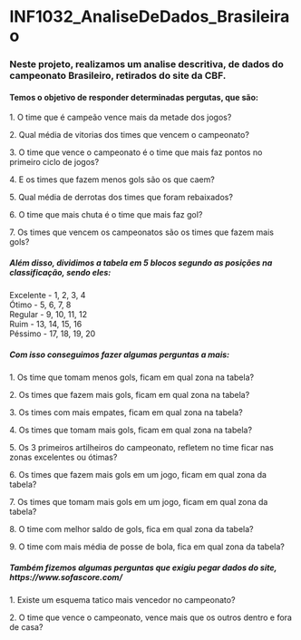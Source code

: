 # INF1032_AnaliseDeDados_Brasileirao
<H3>Neste projeto, realizamos um analise descritiva, de dados do campeonato Brasileiro, retirados do site da CBF.</H3>
<H4>Temos o objetivo de responder determinadas pergutas, que são:</H4>
<p>1. O time que é campeão vence mais da metade dos jogos?</p>
<p>2. Qual média de vitorias dos times que vencem o campeonato?</p>
<p>3. O time que vence o campeonato é o time que mais faz pontos no primeiro ciclo de jogos?</p>
<p>4. E os times que fazem menos gols são os que caem?</p>
<p>5. Qual média de derrotas dos times que foram rebaixados?</p>
<p>6. O time que mais chuta é o time que mais faz gol?</p>
<p>7. Os times que vencem os campeonatos são os times que fazem mais gols?</p>

<H5> Além disso, dividimos a tabela em 5 blocos segundo as posições na classificação, sendo eles:</H5>
Excelente - 1, 2, 3, 4 <br>
Ótimo - 5, 6, 7, 8 <br>
Regular - 9, 10, 11, 12 <br>
Ruim - 13, 14, 15, 16 <br>
Péssimo - 17, 18, 19, 20 <br>
<H5>Com isso conseguimos fazer algumas perguntas a mais:</H5>

<p>1. Os time que tomam menos gols, ficam em qual zona na tabela?</p>
<p>2. Os times que fazem mais gols, ficam em qual zona na tabela?</p>
<p>3. Os times com mais empates, ficam em qual zona na tabela?</p>
<p>4. Os times que tomam mais gols, ficam em qual zona na tabela?</p>
<p>5. Os 3 primeiros artilheiros do campeonato, refletem no time ficar nas zonas excelentes ou ótimas?</p>
<p>6. Os times que fazem mais gols em um jogo, ficam em qual zona da tabela?</p>
<p>7. Os times que tomam mais gols em um jogo, ficam em qual zona da tabela?</p>
<p>8. O time com melhor saldo de gols, fica em qual zona da tabela?</p>
<p>9. O time com mais média de posse de bola, fica em qual zona da tabela?</p>

<H5> Também fizemos algumas perguntas que exigiu pegar dados do site, https://www.sofascore.com/</H5>
<p>1. Existe um esquema tatico mais vencedor no campeonato?</p>
<p>2. O time que vence o campeonato, vence mais que os outros dentro e fora de casa?</p>
